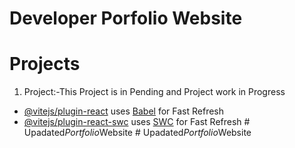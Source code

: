 # Developer Porfolio Website


# Projects
001. Project:-This Project is in Pending and Project work in Progress

 
 

- [@vitejs/plugin-react](https://github.com/vitejs/vite-plugin-react/blob/main/packages/plugin-react/README.md) uses [Babel](https://babeljs.io/) for Fast Refresh
- [@vitejs/plugin-react-swc](https://github.com/vitejs/vite-plugin-react-swc) uses [SWC](https://swc.rs/) for Fast Refresh
#   U p a d a t e d _ P o r t f o l i o _ W e b s i t e  
 #   U p a d a t e d _ P o r t f o l i o _ W e b s i t e  
 
